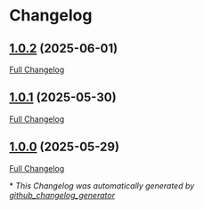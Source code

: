 # Changelog

## [1.0.2](https://github.com/GameFrameX/com.gameframex.unity.advertisement.wechatminigame/tree/1.0.2) (2025-06-01)

[Full Changelog](https://github.com/GameFrameX/com.gameframex.unity.advertisement.wechatminigame/compare/1.0.1...1.0.2)

## [1.0.1](https://github.com/GameFrameX/com.gameframex.unity.advertisement.wechatminigame/tree/1.0.1) (2025-05-30)

[Full Changelog](https://github.com/GameFrameX/com.gameframex.unity.advertisement.wechatminigame/compare/1.0.0...1.0.1)

## [1.0.0](https://github.com/GameFrameX/com.gameframex.unity.advertisement.wechatminigame/tree/1.0.0) (2025-05-29)

[Full Changelog](https://github.com/GameFrameX/com.gameframex.unity.advertisement.wechatminigame/compare/b97b0a4bed645072658c9ed3570dcb6f4cdff2fc...1.0.0)



\* *This Changelog was automatically generated by [github_changelog_generator](https://github.com/github-changelog-generator/github-changelog-generator)*
